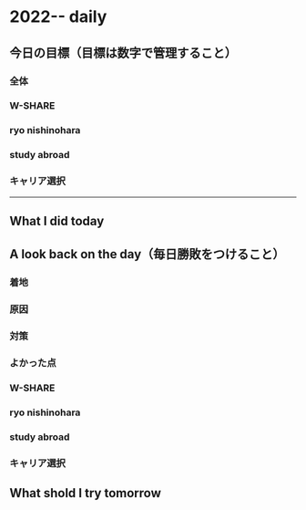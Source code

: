 # 2022-- daily 

## 今日の目標（目標は数字で管理すること）
### 全体


### W-SHARE
### ryo nishinohara
### study abroad
### キャリア選択

---
## What I did today

## A look back on the day（毎日勝敗をつけること）
### 着地
### 原因
### 対策

### よかった点

### W-SHARE
### ryo nishinohara
### study abroad
### キャリア選択

## What shold I try tomorrow
